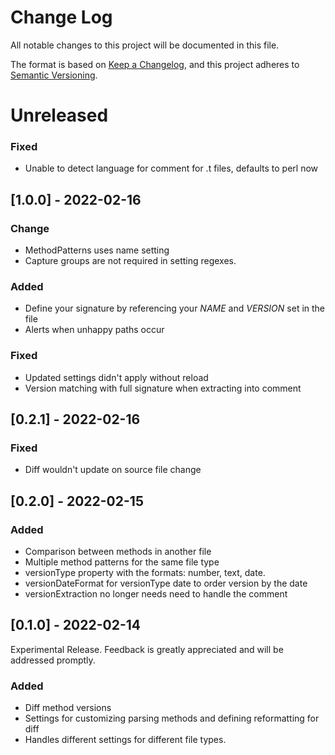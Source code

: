 # Change Log
All notable changes to this project will be documented in this file.

The format is based on [Keep a Changelog](https://keepachangelog.com/en/1.0.0/),
and this project adheres to [Semantic Versioning](https://semver.org/spec/v2.0.0.html).

# Unreleased
### Fixed
- Unable to detect language for comment for .t files, defaults to perl now

## [1.0.0] - 2022-02-16
### Change
- MethodPatterns uses name setting
- Capture groups are not required in setting regexes.

### Added
- Define your signature by referencing your $NAME$ and $VERSION$ set in the file
- Alerts when unhappy paths occur

### Fixed
- Updated settings didn't apply without reload
- Version matching with full signature when extracting into comment

## [0.2.1] - 2022-02-16
### Fixed
- Diff wouldn't update on source file change

## [0.2.0] - 2022-02-15
### Added
- Comparison between methods in another file
- Multiple method patterns for the same file type
- versionType property with the formats: number, text, date.
- versionDateFormat for versionType date to order version by the date
- versionExtraction no longer needs need to handle the comment

## [0.1.0] - 2022-02-14
Experimental Release. Feedback is greatly appreciated and will be addressed promptly.
### Added
- Diff method versions
- Settings for customizing parsing methods and defining reformatting for diff
- Handles different settings for different file types. 
